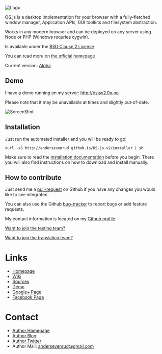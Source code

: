 ![Logo](https://raw.githubusercontent.com/andersevenrud/OS.js-v2/master/doc/logo-normal.png)

OS.js is a desktop implementation for your browser with a fully-fletched window manager, Application APIs, GUI toolkits and filesystem abstraction.

Works in any modern browser and can be deployed on any server using Node or PHP (Windows requries cygwin).

Is available under the [BSD Clause 2 License](https://raw.githubusercontent.com/andersevenrud/OS.js-v2/master/LICENSE)

You can read more on [the official homepage](http://andersevenrud.github.io/OS.js-v2/)

Current version: [Alpha](https://github.com/andersevenrud/OS.js-v2/wiki/Current-Version)

## Demo

I have a demo running on my server: http://osjsv2.0o.no

Please note that it may be unavailable at times and slightly out-of-date.

![ScreenShot](https://raw.githubusercontent.com/andersevenrud/OS.js-v2/master/doc/screenshot.png)

## Installation

Just run the automated installer and you will be ready to go:

```
curl -sS http://andersevenrud.github.io/OS.js-v2/installer | sh
```

Make sure to read the [installation documentation](https://github.com/andersevenrud/OS.js-v2/blob/master/INSTALL.md) before you begin. There you will also find instructions on how to download and install manually.

## How to contribute

Just send me a [pull-request](https://github.com/andersevenrud/OS.js-v2/pulls) on Github if you have any changes you would like to see integrated.

You can also use the Github [bug-tracker](https://github.com/andersevenrud/OS.js-v2/issues) to report bugs or add feature requests.

My contact information is located on my [Github profile](https://github.com/andersevenrud)

[Want to join the testing team?](https://github.com/andersevenrud/OS.js-v2/wiki/Join-the-testing-team)

[Want to join the translation team?](https://github.com/andersevenrud/OS.js-v2/wiki/Join-the-translation-team)

# Links
* [Homepage](http://andersevenrud.github.io/OS.js-v2/)
* [Wiki](https://github.com/andersevenrud/OS.js-v2/wiki)
* [Sources](https://github.com/andersevenrud/OS.js-v2)
* [Demo](http://osjsv2.0o.no/)
* [Google+ Page](https://plus.google.com/b/113399210633478618934/113399210633478618934)
* [Facebook Page](https://www.facebook.com/pages/OSjs/226644300734574)

# Contact
* [Author Homepage](http://andersevenrud.github.io/)
* [Author Blog](http://anderse.wordpress.com)
* [Author Twitter](https://twitter.com/andersevenrud)
* Author Mail: <andersevenrud@gmail.com>
